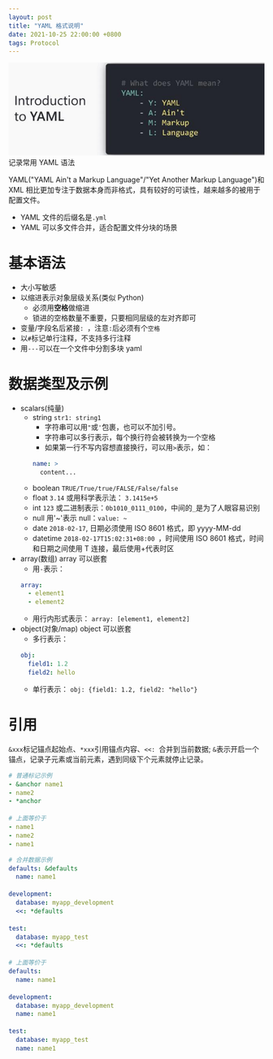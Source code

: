 ```yaml
---
layout: post
title: "YAML 格式说明"
date: 2021-10-25 22:00:00 +0800
tags: Protocol
---
```


![Yaml](/assets/images/2021-10-25-Yaml_1.jpeg)
记录常用 YAML 语法

YAML("YAML Ain't a Markup Language"/"Yet Another Markup Language")和 XML 相比更加专注于数据本身而非格式，具有较好的可读性，越来越多的被用于配置文件。

- YAML 文件的后缀名是`.yml`
- YAML 可以多文件合并，适合配置文件分块的场景

# 基本语法

- 大小写敏感
- 以缩进表示对象层级关系(类似 Python)
  - 必须用**空格**做缩进
  - 锁进的空格数量不重要，只要相同层级的左对齐即可
- 变量/字段名后紧接`: `，注意`:`后必须有个`空格`
- 以`#`标记单行注释，不支持多行注释
- 用`---`可以在一个文件中分割多块 yaml

# 数据类型及示例

- scalars(纯量)
  - string
    `str1: string1`
    - 字符串可以用`"`或`'`包裹，也可以不加引号。
    - 字符串可以多行表示，每个换行符会被转换为一个空格
    - 如果第一行不写内容想直接换行，可以用`>`表示，如：
    ```yml
    name: >
      content...
    ```
  - boolean
    `TRUE/True/true/FALSE/False/false`
  - float
    `3.14` 或用科学表示法： `3.1415e+5`
  - int
    `123` 或二进制表示：`0b1010_0111_0100`，中间的`_`是为了人眼容易识别
  - null
    用'~'表示 null：`value: ~`
  - date
    `2018-02-17`, 日期必须使用 ISO 8601 格式，即 yyyy-MM-dd
  - datetime
    `2018-02-17T15:02:31+08:00 `，时间使用 ISO 8601 格式，时间和日期之间使用 T 连接，最后使用+代表时区
- array(数组)
  array 可以嵌套
  - 用`-`表示：
  ```yml
  array:
    - element1
    - element2
  ```
  - 用行内形式表示：
    `array: [element1, element2]`
- object(对象/map)
  object 可以嵌套
  - 多行表示：
  ```yml
  obj:
    field1: 1.2
    field2: hello
  ```
  - 单行表示：
    `obj: {field1: 1.2, field2: "hello"}`

# 引用

`&xxx`标记锚点起始点、`*xxx`引用锚点内容、`<<: `合并到当前数据;
`&`表示开启一个锚点，记录子元素或当前元素，遇到同级下个元素就停止记录。

```yml
# 普通标记示例
- &anchor name1
- name2
- *anchor

# 上面等价于
- name1
- name2
- name1
```

```yml
# 合并数据示例
defaults: &defaults
  name: name1

development:
  database: myapp_development
  <<: *defaults

test:
  database: myapp_test
  <<: *defaults

# 上面等价于
defaults:
  name: name1

development:
  database: myapp_development
  name: name1

test:
  database: myapp_test
  name: name1
```
